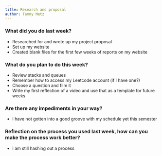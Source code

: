 ```yaml
---
title: Research and proposal
author: Tammy Metz
---
```


### What did you do last week?
- Researched for and wrote up my project proposal
- Set up my website
- Created blank files for the first few weeks of reports on my website

### What do you plan to do this week?
- Review stacks and queues
- Remember how to access my Leetcode account (if I have one?)
- Choose a question and film it
- Write my first reflection of a video and use that as a template for future weeks

### Are there any impediments in your way?
- I have not gotten into a good groove with my schedule yet this semester

### Reflection on the process you used last week, how can you make the process work better?
- I am still hashing out a process